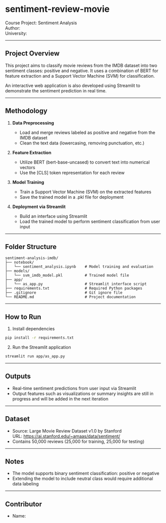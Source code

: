 # sentiment-review-movie

Course Project: Sentiment Analysis  
Author:  
University:

---

## Project Overview

This project aims to classify movie reviews from the IMDB dataset into two sentiment classes: positive and negative. It uses a combination of BERT for feature extraction and a Support Vector Machine (SVM) for classification.

An interactive web application is also developed using Streamlit to demonstrate the sentiment prediction in real time.

---

## Methodology

1. **Data Preprocessing**
   - Load and merge reviews labeled as positive and negative from the IMDB dataset
   - Clean the text data (lowercasing, removing punctuation, etc.)

2. **Feature Extraction**
   - Utilize BERT (bert-base-uncased) to convert text into numerical vectors
   - Use the [CLS] token representation for each review

3. **Model Training**
   - Train a Support Vector Machine (SVM) on the extracted features
   - Save the trained model in a .pkl file for deployment

4. **Deployment via Streamlit**
   - Build an interface using Streamlit
   - Load the trained model to perform sentiment classification from user input

---

## Folder Structure

```
sentiment-analysis-imdb/
├── notebook/
│   └── sentiment_analysis.ipynb    # Model training and evaluation
├── models/
│   └── svm_imdb_model.pkl          # Trained model file
├── app/
│   └── as_app.py                   # Streamlit interface script
├── requirements.txt                # Required Python packages
├── .gitignore                      # Git ignore file
└── README.md                       # Project documentation
```

---

## How to Run

1. Install dependencies
```bash
pip install -r requirements.txt
```

2. Run the Streamlit application
```bash
streamlit run app/as_app.py
```

---

## Outputs

- Real-time sentiment predictions from user input via Streamlit
- Output features such as visualizations or summary insights are still in progress and will be added in the next iteration

---

## Dataset

- Source: Large Movie Review Dataset v1.0 by Stanford  
  URL: https://ai.stanford.edu/~amaas/data/sentiment/
- Contains 50,000 reviews (25,000 for training, 25,000 for testing)

---

## Notes

- The model supports binary sentiment classification: positive or negative
- Extending the model to include neutral class would require additional data labeling

---

## Contributor

- Name:
